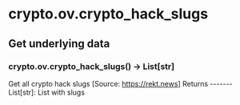# crypto.ov.crypto_hack_slugs

## Get underlying data 
### crypto.ov.crypto_hack_slugs() -> List[str]

Get all crypto hack slugs
    [Source: https://rekt.news]
    Returns
    -------
    List[str]:
        List with slugs
